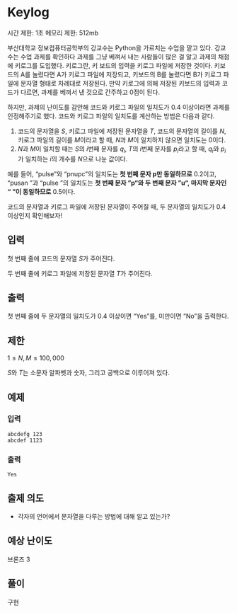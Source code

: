 # Keylog
시간 제한: 1초
메모리 제한: 512mb


부산대학교 정보컴퓨터공학부의 강교수는 Python을 가르치는 수업을 맡고 있다. 강교수는 수업 과제를 확인하다 과제를 그냥 베껴서 내는 사람들이 많은 걸 알고 과제의 채점에 키로그를 도입했다. 키로그란, 키
보드의 입력을 키로그 파일에 저장한 것이다. 키보드의 A를 눌렀다면 A가 키로그 파일에 저장되고, 키보드의 B를 눌렀다면 B가 키로그 파일에 문자열 형태로 차례대로 저장된다. 만약 키로그에 의해 저장된 키보드의 입력과 코드가 다르면, 과제를 베껴서 낸 것으로 간주하고 $0$점이 된다.

하지만, 과제의 난이도를 감안해 코드와 키로그 파일의 일치도가 $0.4$ 이상이라면 과제를 인정해주기로 했다. 코드와 키로그 파일의 일치도를 계산하는 방법은 다음과 같다.

1. 코드의 문자열을 $S$, 키로그 파일에 저장된 문자열을 $T$, 코드의 문자열의 길이를 $N$, 키로그 파일의 길이를 $M$이라고 할 때, $N$과 $M$이 일치하지 않으면 일치도는 $0$이다.
2. $N$과 $M$이 일치할 때는 $S$의 $i$번째 문자를 $q_i$, $T$의 $i$번째 문자를 $p_i$라고 할 때, $q_i$와 $p_i$가 일치하는 $i$의 개수를 $N$으로 나눈 값이다.  

예를 들어, “pulse”와 “pnupc”의 일치도는 **첫 번째 문자 p만 동일하므로** $0.2$이고, “pusan ”과 “pulse ”의 일치도는 **첫 번째 문자 ”p“와 두 번째 문자 ”u“, 마지막 문자인 “ ”이 동일하므로** $0.5$이다.

코드의 문자열과 키로그 파일에 저장된 문자열이 주어질 때, 두 문자열의 일치도가 $0.4$ 이상인지 확인해보자!

## 입력

첫 번째 줄에 코드의 문자열 $S$가 주어진다.

두 번째 줄에 키로그 파일에 저장된 문자열 $T$가 주어진다.

## 출력

첫 번째 줄에 두 문자열의 일치도가 0.4 이상이면 “Yes”를, 미만이면 “No”을 출력한다.

## 제한

$1 ≤ N, M ≤ 100,000$

$S$와 $T$는 소문자 알파벳과 숫자, 그리고 공백으로 이루어져 있다.

## 예제

### 입력

```
abcdefg 123
abcdef 1123
```

### 출력

```
Yes
```

## 출제 의도
- 각자의 언어에서 문자열을 다루는 방법에 대해 알고 있는가?

## 예상 난이도

브론즈 3

## 풀이

구현

